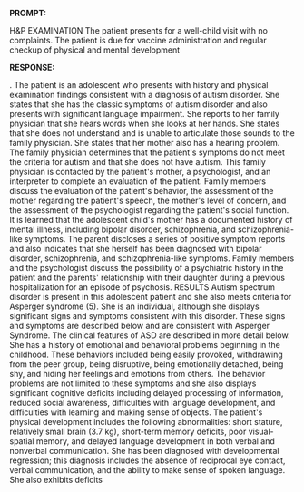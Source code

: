 **PROMPT:**

H&P EXAMINATION The patient presents for a well-child visit with no complaints. The patient is due for vaccine administration and regular checkup of physical and mental development

**RESPONSE:**

 . The patient is an adolescent who presents with history and physical examination findings consistent with a diagnosis of autism disorder. She states that she has the classic symptoms of autism disorder and also presents with significant language impairment. She reports to her family physician that she hears words when she looks at her hands. She states that she does not understand and is unable to articulate those sounds to the family physician. She states that her mother also has a hearing problem. The family physician determines that the patient's symptoms do not meet the criteria for autism and that she does not have autism. This family physician is contacted by the patient's mother, a psychologist, and an interpreter to complete an evaluation of the patient. Family members discuss the evaluation of the patient's behavior, the assessment of the mother regarding the patient's speech, the mother's level of concern, and the assessment of the psychologist regarding the patient's social function. It is learned that the adolescent child's mother has a documented history of mental illness, including bipolar disorder, schizophrenia, and schizophrenia-like symptoms. The parent discloses a series of positive symptom reports and also indicates that she herself has been diagnosed with bipolar disorder, schizophrenia, and schizophrenia-like symptoms. Family members and the psychologist discuss the possibility of a psychiatric history in the patient and the parents' relationship with their daughter during a previous hospitalization for an episode of psychosis.  RESULTS Autism spectrum disorder is present in this adolescent patient and she also meets criteria for Asperger syndrome (5). She is an individual, although she displays significant signs and symptoms consistent with this disorder. These signs and symptoms are described below and are consistent with Asperger Syndrome. The clinical features of ASD are described in more detail below. She has a history of emotional and behavioral problems beginning in the childhood. These behaviors included being easily provoked, withdrawing from the peer group, being disruptive, being emotionally detached, being shy, and hiding her feelings and emotions from others. The behavior problems are not limited to these symptoms and she also displays significant cognitive deficits including delayed processing of information, reduced social awareness, difficulties with language development, and difficulties with learning and making sense of objects. The patient's physical development includes the following abnormalities: short stature, relatively small brain (3.7 kg), short-term memory deficits, poor visual-spatial memory, and delayed language development in both verbal and nonverbal communication. She has been diagnosed with developmental regression; this diagnosis includes the absence of reciprocal eye contact, verbal communication, and the ability to make sense of spoken language. She also exhibits deficits